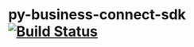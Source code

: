 # py-business-connect-sdk [![Build Status](https://travis-ci.org/studio3104/py-business-connect-sdk.svg?branch=master)](https://travis-ci.org/studio3104/py-business-connect-sdk)
